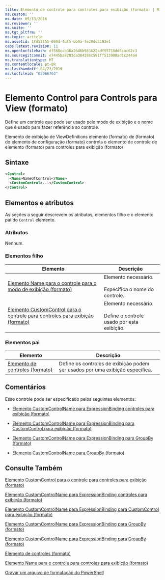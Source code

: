 ```yaml
---
title: Elemento de controle para controles para exibição (formato) | Microsoft Docs
ms.custom: ''
ms.date: 09/13/2016
ms.reviewer: ''
ms.suite: ''
ms.tgt_pltfrm: ''
ms.topic: article
ms.assetid: 1fd53f55-698d-4df5-bb9a-fe28dc3193e1
caps.latest.revision: 11
ms.openlocfilehash: df568ccb36a2646b983622cdf95718dd5cac62c3
ms.sourcegitcommit: e7445ba8203da304286c591ff513900ad1c244a4
ms.translationtype: MT
ms.contentlocale: pt-BR
ms.lasthandoff: 04/23/2019
ms.locfileid: "62066763"
---
```

# <a name="control-element-for-controls-for-view--format"></a>Elemento Control para Controls para View (formato)

Define um controle que pode ser usado pelo modo de exibição e o nome que é usado para fazer referência ao controle.

Elemento de exibição de ViewDefinitions elemento (formato) de (formato) do elemento de configuração (formato) controla o elemento de controle de elemento (formato) para controles para exibição (formato)

## <a name="syntax"></a>Sintaxe

```xml
<Control>
  <Name>NameOfControl</Name>
  <CustomControl>...</CustomControl>
</Control>
```

## <a name="attributes-and-elements"></a>Elementos e atributos

As seções a seguir descrevem os atributos, elementos filho e o elemento pai do `Control` elemento.

### <a name="attributes"></a>Atributos

Nenhum.

### <a name="child-elements"></a>Elementos filho

|Elemento|Descrição|
|-------------|-----------------|
|[Elemento Name para o controle para o modo de exibição (formato)](./name-element-for-control-for-controls-for-view-format.md)|Elemento necessário.<br /><br /> Especifica o nome do controle.|
|[Elemento CustomControl para o controle para controles para exibição (formato)](./customcontrol-element-for-control-for-controls-for-view-format.md)|Elemento necessário.<br /><br /> Define o controle usado por esta exibição.|

### <a name="parent-elements"></a>Elementos pai

|Elemento|Descrição|
|-------------|-----------------|
|[Elemento de controles (formato)](./controls-element-for-view-format.md)|Define os controles de exibição podem ser usados por uma exibição específica.|

## <a name="remarks"></a>Comentários

Esse controle pode ser especificado pelos seguintes elementos:

- [Elemento CustomControlName para ExpressionBinding controles para exibição (formato)](./customcontrolname-element-for-expressionbinding-for-controls-for-view-format.md)

- [Elemento CustomControlName para ExpressionBinding para CustomControl para exibição (formato)](./customcontrolname-element-for-expressionbinding-for-customcontrol-for-view-format.md)

- [Elemento CustomControlName para ExpressionBinding para GroupBy (formato)](./customcontrolname-element-for-expressionbinding-for-groupby-format.md)

- [Elemento CustomControlName para GroupBy (formato)](./customcontrolname-element-for-groupby-format.md)

## <a name="see-also"></a>Consulte Também

[Elemento CustomControl para o controle para controles para exibição (formato)](./customcontrol-element-for-control-for-controls-for-view-format.md)

[Elemento CustomControlName para ExpressionBinding controles para exibição (formato)](./customcontrolname-element-for-expressionbinding-for-controls-for-view-format.md)

[Elemento CustomControlName para ExpressionBinding para CustomControl para exibição (formato)](./customcontrolname-element-for-expressionbinding-for-customcontrol-for-view-format.md)

[Elemento CustomControlName para ExpressionBinding para GroupBy (formato)](./customcontrolname-element-for-expressionbinding-for-groupby-format.md)

[Elemento CustomControlName para ExpressionBinding para GroupBy (formato)](./customcontrolname-element-for-expressionbinding-for-groupby-format.md)

[Elemento de controles (formato)](./controls-element-for-view-format.md)

[Elemento Name para o controle para controles para exibição (formato)](./name-element-for-control-for-controls-for-view-format.md)

[Gravar um arquivo de formatação do PowerShell](./writing-a-powershell-formatting-file.md)
